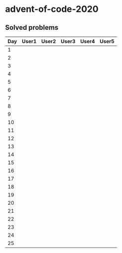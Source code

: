 # advent-of-code-2020

## Solved problems

Day | User1 | User2 | User3 | User4 | User5
--- | ----------- | ----------- | ----------- | ----------- | -----------
1   | [ ][u01d01] | [ ][u02d01] | [ ][u03d01] | [ ][u04d01] | [ ][u05d01] | [ ][u06d01] | [ ][u07d01] | [ ][u08d01] | [ ][u09d01] | [ ][u10d01] | [ ][u11d01] | [ ][u12d01] | [ ][u13d01] | [ ][u14d01] | [ ][u15d01] | [ ][u16d01] | [ ][u17d01] | [ ][u18d01] | [ ][u19d01] | [ ][u20d01]
2   | [ ][u01d02] | [ ][u02d02] | [ ][u03d02] | [ ][u04d02] | [ ][u05d02] | [ ][u06d02] | [ ][u07d02] | [ ][u08d02] | [ ][u09d02] | [ ][u10d02] | [ ][u11d02] | [ ][u12d02] | [ ][u13d02] | [ ][u14d02] | [ ][u15d02] | [ ][u16d02] | [ ][u17d02] | [ ][u18d02] | [ ][u19d02] | [ ][u20d02]
3   | [ ][u01d03] | [ ][u02d03] | [ ][u03d03] | [ ][u04d03] | [ ][u05d03] | [ ][u06d03] | [ ][u07d03] | [ ][u08d03] | [ ][u09d03] | [ ][u10d03] | [ ][u11d03] | [ ][u12d03] | [ ][u13d03] | [ ][u14d03] | [ ][u15d03] | [ ][u16d03] | [ ][u17d03] | [ ][u18d03] | [ ][u19d03] | [ ][u20d03]
4   | [ ][u01d04] | [ ][u02d04] | [ ][u03d04] | [ ][u04d04] | [ ][u05d04] | [ ][u06d04] | [ ][u07d04] | [ ][u08d04] | [ ][u09d04] | [ ][u10d04] | [ ][u11d04] | [ ][u12d04] | [ ][u13d04] | [ ][u14d04] | [ ][u15d04] | [ ][u16d04] | [ ][u17d04] | [ ][u18d04] | [ ][u19d04] | [ ][u20d04]
5   | [ ][u01d05] | [ ][u02d05] | [ ][u03d05] | [ ][u04d05] | [ ][u05d05] | [ ][u06d05] | [ ][u07d05] | [ ][u08d05] | [ ][u09d05] | [ ][u10d05] | [ ][u11d05] | [ ][u12d05] | [ ][u13d05] | [ ][u14d05] | [ ][u15d05] | [ ][u16d05] | [ ][u17d05] | [ ][u18d05] | [ ][u19d05] | [ ][u20d05]
6   | [ ][u01d06] | [ ][u02d06] | [ ][u03d06] | [ ][u04d06] | [ ][u05d06] | [ ][u06d06] | [ ][u07d06] | [ ][u08d06] | [ ][u09d06] | [ ][u10d06] | [ ][u11d06] | [ ][u12d06] | [ ][u13d06] | [ ][u14d06] | [ ][u15d06] | [ ][u16d06] | [ ][u17d06] | [ ][u18d06] | [ ][u19d06] | [ ][u20d06]
7   | [ ][u01d07] | [ ][u02d07] | [ ][u03d07] | [ ][u04d07] | [ ][u05d07] | [ ][u06d07] | [ ][u07d07] | [ ][u08d07] | [ ][u09d07] | [ ][u10d07] | [ ][u11d07] | [ ][u12d07] | [ ][u13d07] | [ ][u14d07] | [ ][u15d07] | [ ][u16d07] | [ ][u17d07] | [ ][u18d07] | [ ][u19d07] | [ ][u20d07]
8   | [ ][u01d08] | [ ][u02d08] | [ ][u03d08] | [ ][u04d08] | [ ][u05d08] | [ ][u06d08] | [ ][u07d08] | [ ][u08d08] | [ ][u09d08] | [ ][u10d08] | [ ][u11d08] | [ ][u12d08] | [ ][u13d08] | [ ][u14d08] | [ ][u15d08] | [ ][u16d08] | [ ][u17d08] | [ ][u18d08] | [ ][u19d08] | [ ][u20d08]
9   | [ ][u01d09] | [ ][u02d09] | [ ][u03d09] | [ ][u04d09] | [ ][u05d09] | [ ][u06d09] | [ ][u07d09] | [ ][u08d09] | [ ][u09d09] | [ ][u10d09] | [ ][u11d09] | [ ][u12d09] | [ ][u13d09] | [ ][u14d09] | [ ][u15d09] | [ ][u16d09] | [ ][u17d09] | [ ][u18d09] | [ ][u19d09] | [ ][u20d09]
10  | [ ][u01d10] | [ ][u02d10] | [ ][u03d10] | [ ][u04d10] | [ ][u05d10] | [ ][u06d10] | [ ][u07d10] | [ ][u08d10] | [ ][u09d10] | [ ][u10d10] | [ ][u11d10] | [ ][u12d10] | [ ][u13d10] | [ ][u14d10] | [ ][u15d10] | [ ][u16d10] | [ ][u17d10] | [ ][u18d10] | [ ][u19d10] | [ ][u20d10]
11  | [ ][u01d11] | [ ][u02d11] | [ ][u03d11] | [ ][u04d11] | [ ][u05d11] | [ ][u06d11] | [ ][u07d11] | [ ][u08d11] | [ ][u09d11] | [ ][u10d11] | [ ][u11d11] | [ ][u12d11] | [ ][u13d11] | [ ][u14d11] | [ ][u15d11] | [ ][u16d11] | [ ][u17d11] | [ ][u18d11] | [ ][u19d11] | [ ][u20d11]
12  | [ ][u01d12] | [ ][u02d12] | [ ][u03d12] | [ ][u04d12] | [ ][u05d12] | [ ][u06d12] | [ ][u07d12] | [ ][u08d12] | [ ][u09d12] | [ ][u10d12] | [ ][u11d12] | [ ][u12d12] | [ ][u13d12] | [ ][u14d12] | [ ][u15d12] | [ ][u16d12] | [ ][u17d12] | [ ][u18d12] | [ ][u19d12] | [ ][u20d12]
13  | [ ][u01d13] | [ ][u02d13] | [ ][u03d13] | [ ][u04d13] | [ ][u05d13] | [ ][u06d13] | [ ][u07d13] | [ ][u08d13] | [ ][u09d13] | [ ][u10d13] | [ ][u11d13] | [ ][u12d13] | [ ][u13d13] | [ ][u14d13] | [ ][u15d13] | [ ][u16d13] | [ ][u17d13] | [ ][u18d13] | [ ][u19d13] | [ ][u20d13]
14  | [ ][u01d14] | [ ][u02d14] | [ ][u03d14] | [ ][u04d14] | [ ][u05d14] | [ ][u06d14] | [ ][u07d14] | [ ][u08d14] | [ ][u09d14] | [ ][u10d14] | [ ][u11d14] | [ ][u12d14] | [ ][u13d14] | [ ][u14d14] | [ ][u15d14] | [ ][u16d14] | [ ][u17d14] | [ ][u18d14] | [ ][u19d14] | [ ][u20d14]
15  | [ ][u01d15] | [ ][u02d15] | [ ][u03d15] | [ ][u04d15] | [ ][u05d15] | [ ][u06d15] | [ ][u07d15] | [ ][u08d15] | [ ][u09d15] | [ ][u10d15] | [ ][u11d15] | [ ][u12d15] | [ ][u13d15] | [ ][u14d15] | [ ][u15d15] | [ ][u16d15] | [ ][u17d15] | [ ][u18d15] | [ ][u19d15] | [ ][u20d15]
16  | [ ][u01d16] | [ ][u02d16] | [ ][u03d16] | [ ][u04d16] | [ ][u05d16] | [ ][u06d16] | [ ][u07d16] | [ ][u08d16] | [ ][u09d16] | [ ][u10d16] | [ ][u11d16] | [ ][u12d16] | [ ][u13d16] | [ ][u14d16] | [ ][u15d16] | [ ][u16d16] | [ ][u17d16] | [ ][u18d16] | [ ][u19d16] | [ ][u20d16]
17  | [ ][u01d17] | [ ][u02d17] | [ ][u03d17] | [ ][u04d17] | [ ][u05d17] | [ ][u06d17] | [ ][u07d17] | [ ][u08d17] | [ ][u09d17] | [ ][u10d17] | [ ][u11d17] | [ ][u12d17] | [ ][u13d17] | [ ][u14d17] | [ ][u15d17] | [ ][u16d17] | [ ][u17d17] | [ ][u18d17] | [ ][u19d17] | [ ][u20d17]
18  | [ ][u01d18] | [ ][u02d18] | [ ][u03d18] | [ ][u04d18] | [ ][u05d18] | [ ][u06d18] | [ ][u07d18] | [ ][u08d18] | [ ][u09d18] | [ ][u10d18] | [ ][u11d18] | [ ][u12d18] | [ ][u13d18] | [ ][u14d18] | [ ][u15d18] | [ ][u16d18] | [ ][u17d18] | [ ][u18d18] | [ ][u19d18] | [ ][u20d18]
19  | [ ][u01d19] | [ ][u02d19] | [ ][u03d19] | [ ][u04d19] | [ ][u05d19] | [ ][u06d19] | [ ][u07d19] | [ ][u08d19] | [ ][u09d19] | [ ][u10d19] | [ ][u11d19] | [ ][u12d19] | [ ][u13d19] | [ ][u14d19] | [ ][u15d19] | [ ][u16d19] | [ ][u17d19] | [ ][u18d19] | [ ][u19d19] | [ ][u20d19]
20  | [ ][u01d20] | [ ][u02d20] | [ ][u03d20] | [ ][u04d20] | [ ][u05d20] | [ ][u06d20] | [ ][u07d20] | [ ][u08d20] | [ ][u09d20] | [ ][u10d20] | [ ][u11d20] | [ ][u12d20] | [ ][u13d20] | [ ][u14d20] | [ ][u15d20] | [ ][u16d20] | [ ][u17d20] | [ ][u18d20] | [ ][u19d20] | [ ][u20d20]
21  | [ ][u01d21] | [ ][u02d21] | [ ][u03d21] | [ ][u04d21] | [ ][u05d21] | [ ][u06d21] | [ ][u07d21] | [ ][u08d21] | [ ][u09d21] | [ ][u10d21] | [ ][u11d21] | [ ][u12d21] | [ ][u13d21] | [ ][u14d21] | [ ][u15d21] | [ ][u16d21] | [ ][u17d21] | [ ][u18d21] | [ ][u19d21] | [ ][u20d21]
22  | [ ][u01d22] | [ ][u02d22] | [ ][u03d22] | [ ][u04d22] | [ ][u05d22] | [ ][u06d22] | [ ][u07d22] | [ ][u08d22] | [ ][u09d22] | [ ][u10d22] | [ ][u11d22] | [ ][u12d22] | [ ][u13d22] | [ ][u14d22] | [ ][u15d22] | [ ][u16d22] | [ ][u17d22] | [ ][u18d22] | [ ][u19d22] | [ ][u20d22]
23  | [ ][u01d23] | [ ][u02d23] | [ ][u03d23] | [ ][u04d23] | [ ][u05d23] | [ ][u06d23] | [ ][u07d23] | [ ][u08d23] | [ ][u09d23] | [ ][u10d23] | [ ][u11d23] | [ ][u12d23] | [ ][u13d23] | [ ][u14d23] | [ ][u15d23] | [ ][u16d23] | [ ][u17d23] | [ ][u18d23] | [ ][u19d23] | [ ][u20d23]
24  | [ ][u01d24] | [ ][u02d24] | [ ][u03d24] | [ ][u04d24] | [ ][u05d24] | [ ][u06d24] | [ ][u07d24] | [ ][u08d24] | [ ][u09d24] | [ ][u10d24] | [ ][u11d24] | [ ][u12d24] | [ ][u13d24] | [ ][u14d24] | [ ][u15d24] | [ ][u16d24] | [ ][u17d24] | [ ][u18d24] | [ ][u19d24] | [ ][u20d24]
25  | [ ][u01d25] | [ ][u02d25] | [ ][u03d25] | [ ][u04d25] | [ ][u05d25] | [ ][u06d25] | [ ][u07d25] | [ ][u08d25] | [ ][u09d25] | [ ][u10d25] | [ ][u11d25] | [ ][u12d25] | [ ][u13d25] | [ ][u14d25] | [ ][u15d25] | [ ][u16d25] | [ ][u17d25] | [ ][u18d25] | [ ][u19d25] | [ ][u20d25]

[u01d01]: https://github.com/Tommimon/advent-of-code-2020/User1/1
[u01d02]: https://github.com/Tommimon/advent-of-code-2020/User1/2
[u01d03]: https://github.com/Tommimon/advent-of-code-2020/User1/3
[u01d04]: https://github.com/Tommimon/advent-of-code-2020/User1/4
[u01d05]: https://github.com/Tommimon/advent-of-code-2020/User1/5
[u01d06]: https://github.com/Tommimon/advent-of-code-2020/User1/6
[u01d07]: https://github.com/Tommimon/advent-of-code-2020/User1/7
[u01d08]: https://github.com/Tommimon/advent-of-code-2020/User1/8
[u01d09]: https://github.com/Tommimon/advent-of-code-2020/User1/9
[u01d10]: https://github.com/Tommimon/advent-of-code-2020/User1/10
[u01d11]: https://github.com/Tommimon/advent-of-code-2020/User1/11
[u01d12]: https://github.com/Tommimon/advent-of-code-2020/User1/12
[u01d13]: https://github.com/Tommimon/advent-of-code-2020/User1/13
[u01d14]: https://github.com/Tommimon/advent-of-code-2020/User1/14
[u01d15]: https://github.com/Tommimon/advent-of-code-2020/User1/15
[u01d16]: https://github.com/Tommimon/advent-of-code-2020/User1/16
[u01d17]: https://github.com/Tommimon/advent-of-code-2020/User1/17
[u01d18]: https://github.com/Tommimon/advent-of-code-2020/User1/18
[u01d19]: https://github.com/Tommimon/advent-of-code-2020/User1/19
[u01d20]: https://github.com/Tommimon/advent-of-code-2020/User1/20
[u01d21]: https://github.com/Tommimon/advent-of-code-2020/User1/21
[u01d22]: https://github.com/Tommimon/advent-of-code-2020/User1/22
[u01d23]: https://github.com/Tommimon/advent-of-code-2020/User1/23
[u01d24]: https://github.com/Tommimon/advent-of-code-2020/User1/24
[u01d25]: https://github.com/Tommimon/advent-of-code-2020/User1/25
[u02d01]: https://github.com/Tommimon/advent-of-code-2020/User2/1
[u02d02]: https://github.com/Tommimon/advent-of-code-2020/User2/2
[u02d03]: https://github.com/Tommimon/advent-of-code-2020/User2/3
[u02d04]: https://github.com/Tommimon/advent-of-code-2020/User2/4
[u02d05]: https://github.com/Tommimon/advent-of-code-2020/User2/5
[u02d06]: https://github.com/Tommimon/advent-of-code-2020/User2/6
[u02d07]: https://github.com/Tommimon/advent-of-code-2020/User2/7
[u02d08]: https://github.com/Tommimon/advent-of-code-2020/User2/8
[u02d09]: https://github.com/Tommimon/advent-of-code-2020/User2/9
[u02d10]: https://github.com/Tommimon/advent-of-code-2020/User2/10
[u02d11]: https://github.com/Tommimon/advent-of-code-2020/User2/11
[u02d12]: https://github.com/Tommimon/advent-of-code-2020/User2/12
[u02d13]: https://github.com/Tommimon/advent-of-code-2020/User2/13
[u02d14]: https://github.com/Tommimon/advent-of-code-2020/User2/14
[u02d15]: https://github.com/Tommimon/advent-of-code-2020/User2/15
[u02d16]: https://github.com/Tommimon/advent-of-code-2020/User2/16
[u02d17]: https://github.com/Tommimon/advent-of-code-2020/User2/17
[u02d18]: https://github.com/Tommimon/advent-of-code-2020/User2/18
[u02d19]: https://github.com/Tommimon/advent-of-code-2020/User2/19
[u02d20]: https://github.com/Tommimon/advent-of-code-2020/User2/20
[u02d21]: https://github.com/Tommimon/advent-of-code-2020/User2/21
[u02d22]: https://github.com/Tommimon/advent-of-code-2020/User2/22
[u02d23]: https://github.com/Tommimon/advent-of-code-2020/User2/23
[u02d24]: https://github.com/Tommimon/advent-of-code-2020/User2/24
[u02d25]: https://github.com/Tommimon/advent-of-code-2020/User2/25
[u03d01]: https://github.com/Tommimon/advent-of-code-2020/User3/1
[u03d02]: https://github.com/Tommimon/advent-of-code-2020/User3/2
[u03d03]: https://github.com/Tommimon/advent-of-code-2020/User3/3
[u03d04]: https://github.com/Tommimon/advent-of-code-2020/User3/4
[u03d05]: https://github.com/Tommimon/advent-of-code-2020/User3/5
[u03d06]: https://github.com/Tommimon/advent-of-code-2020/User3/6
[u03d07]: https://github.com/Tommimon/advent-of-code-2020/User3/7
[u03d08]: https://github.com/Tommimon/advent-of-code-2020/User3/8
[u03d09]: https://github.com/Tommimon/advent-of-code-2020/User3/9
[u03d10]: https://github.com/Tommimon/advent-of-code-2020/User3/10
[u03d11]: https://github.com/Tommimon/advent-of-code-2020/User3/11
[u03d12]: https://github.com/Tommimon/advent-of-code-2020/User3/12
[u03d13]: https://github.com/Tommimon/advent-of-code-2020/User3/13
[u03d14]: https://github.com/Tommimon/advent-of-code-2020/User3/14
[u03d15]: https://github.com/Tommimon/advent-of-code-2020/User3/15
[u03d16]: https://github.com/Tommimon/advent-of-code-2020/User3/16
[u03d17]: https://github.com/Tommimon/advent-of-code-2020/User3/17
[u03d18]: https://github.com/Tommimon/advent-of-code-2020/User3/18
[u03d19]: https://github.com/Tommimon/advent-of-code-2020/User3/19
[u03d20]: https://github.com/Tommimon/advent-of-code-2020/User3/20
[u03d21]: https://github.com/Tommimon/advent-of-code-2020/User3/21
[u03d22]: https://github.com/Tommimon/advent-of-code-2020/User3/22
[u03d23]: https://github.com/Tommimon/advent-of-code-2020/User3/23
[u03d24]: https://github.com/Tommimon/advent-of-code-2020/User3/24
[u03d25]: https://github.com/Tommimon/advent-of-code-2020/User3/25
[u04d01]: https://github.com/Tommimon/advent-of-code-2020/User4/1
[u04d02]: https://github.com/Tommimon/advent-of-code-2020/User4/2
[u04d03]: https://github.com/Tommimon/advent-of-code-2020/User4/3
[u04d04]: https://github.com/Tommimon/advent-of-code-2020/User4/4
[u04d05]: https://github.com/Tommimon/advent-of-code-2020/User4/5
[u04d06]: https://github.com/Tommimon/advent-of-code-2020/User4/6
[u04d07]: https://github.com/Tommimon/advent-of-code-2020/User4/7
[u04d08]: https://github.com/Tommimon/advent-of-code-2020/User4/8
[u04d09]: https://github.com/Tommimon/advent-of-code-2020/User4/9
[u04d10]: https://github.com/Tommimon/advent-of-code-2020/User4/10
[u04d11]: https://github.com/Tommimon/advent-of-code-2020/User4/11
[u04d12]: https://github.com/Tommimon/advent-of-code-2020/User4/12
[u04d13]: https://github.com/Tommimon/advent-of-code-2020/User4/13
[u04d14]: https://github.com/Tommimon/advent-of-code-2020/User4/14
[u04d15]: https://github.com/Tommimon/advent-of-code-2020/User4/15
[u04d16]: https://github.com/Tommimon/advent-of-code-2020/User4/16
[u04d17]: https://github.com/Tommimon/advent-of-code-2020/User4/17
[u04d18]: https://github.com/Tommimon/advent-of-code-2020/User4/18
[u04d19]: https://github.com/Tommimon/advent-of-code-2020/User4/19
[u04d20]: https://github.com/Tommimon/advent-of-code-2020/User4/20
[u04d21]: https://github.com/Tommimon/advent-of-code-2020/User4/21
[u04d22]: https://github.com/Tommimon/advent-of-code-2020/User4/22
[u04d23]: https://github.com/Tommimon/advent-of-code-2020/User4/23
[u04d24]: https://github.com/Tommimon/advent-of-code-2020/User4/24
[u04d25]: https://github.com/Tommimon/advent-of-code-2020/User4/25
[u05d01]: https://github.com/Tommimon/advent-of-code-2020/User5/1
[u05d02]: https://github.com/Tommimon/advent-of-code-2020/User5/2
[u05d03]: https://github.com/Tommimon/advent-of-code-2020/User5/3
[u05d04]: https://github.com/Tommimon/advent-of-code-2020/User5/4
[u05d05]: https://github.com/Tommimon/advent-of-code-2020/User5/5
[u05d06]: https://github.com/Tommimon/advent-of-code-2020/User5/6
[u05d07]: https://github.com/Tommimon/advent-of-code-2020/User5/7
[u05d08]: https://github.com/Tommimon/advent-of-code-2020/User5/8
[u05d09]: https://github.com/Tommimon/advent-of-code-2020/User5/9
[u05d10]: https://github.com/Tommimon/advent-of-code-2020/User5/10
[u05d11]: https://github.com/Tommimon/advent-of-code-2020/User5/11
[u05d12]: https://github.com/Tommimon/advent-of-code-2020/User5/12
[u05d13]: https://github.com/Tommimon/advent-of-code-2020/User5/13
[u05d14]: https://github.com/Tommimon/advent-of-code-2020/User5/14
[u05d15]: https://github.com/Tommimon/advent-of-code-2020/User5/15
[u05d16]: https://github.com/Tommimon/advent-of-code-2020/User5/16
[u05d17]: https://github.com/Tommimon/advent-of-code-2020/User5/17
[u05d18]: https://github.com/Tommimon/advent-of-code-2020/User5/18
[u05d19]: https://github.com/Tommimon/advent-of-code-2020/User5/19
[u05d20]: https://github.com/Tommimon/advent-of-code-2020/User5/20
[u05d21]: https://github.com/Tommimon/advent-of-code-2020/User5/21
[u05d22]: https://github.com/Tommimon/advent-of-code-2020/User5/22
[u05d23]: https://github.com/Tommimon/advent-of-code-2020/User5/23
[u05d24]: https://github.com/Tommimon/advent-of-code-2020/User5/24
[u05d25]: https://github.com/Tommimon/advent-of-code-2020/User5/25
[u06d01]: https://github.com/Tommimon/advent-of-code-2020/User6/1
[u06d02]: https://github.com/Tommimon/advent-of-code-2020/User6/2
[u06d03]: https://github.com/Tommimon/advent-of-code-2020/User6/3
[u06d04]: https://github.com/Tommimon/advent-of-code-2020/User6/4
[u06d05]: https://github.com/Tommimon/advent-of-code-2020/User6/5
[u06d06]: https://github.com/Tommimon/advent-of-code-2020/User6/6
[u06d07]: https://github.com/Tommimon/advent-of-code-2020/User6/7
[u06d08]: https://github.com/Tommimon/advent-of-code-2020/User6/8
[u06d09]: https://github.com/Tommimon/advent-of-code-2020/User6/9
[u06d10]: https://github.com/Tommimon/advent-of-code-2020/User6/10
[u06d11]: https://github.com/Tommimon/advent-of-code-2020/User6/11
[u06d12]: https://github.com/Tommimon/advent-of-code-2020/User6/12
[u06d13]: https://github.com/Tommimon/advent-of-code-2020/User6/13
[u06d14]: https://github.com/Tommimon/advent-of-code-2020/User6/14
[u06d15]: https://github.com/Tommimon/advent-of-code-2020/User6/15
[u06d16]: https://github.com/Tommimon/advent-of-code-2020/User6/16
[u06d17]: https://github.com/Tommimon/advent-of-code-2020/User6/17
[u06d18]: https://github.com/Tommimon/advent-of-code-2020/User6/18
[u06d19]: https://github.com/Tommimon/advent-of-code-2020/User6/19
[u06d20]: https://github.com/Tommimon/advent-of-code-2020/User6/20
[u06d21]: https://github.com/Tommimon/advent-of-code-2020/User6/21
[u06d22]: https://github.com/Tommimon/advent-of-code-2020/User6/22
[u06d23]: https://github.com/Tommimon/advent-of-code-2020/User6/23
[u06d24]: https://github.com/Tommimon/advent-of-code-2020/User6/24
[u06d25]: https://github.com/Tommimon/advent-of-code-2020/User6/25
[u07d01]: https://github.com/Tommimon/advent-of-code-2020/User7/1
[u07d02]: https://github.com/Tommimon/advent-of-code-2020/User7/2
[u07d03]: https://github.com/Tommimon/advent-of-code-2020/User7/3
[u07d04]: https://github.com/Tommimon/advent-of-code-2020/User7/4
[u07d05]: https://github.com/Tommimon/advent-of-code-2020/User7/5
[u07d06]: https://github.com/Tommimon/advent-of-code-2020/User7/6
[u07d07]: https://github.com/Tommimon/advent-of-code-2020/User7/7
[u07d08]: https://github.com/Tommimon/advent-of-code-2020/User7/8
[u07d09]: https://github.com/Tommimon/advent-of-code-2020/User7/9
[u07d10]: https://github.com/Tommimon/advent-of-code-2020/User7/10
[u07d11]: https://github.com/Tommimon/advent-of-code-2020/User7/11
[u07d12]: https://github.com/Tommimon/advent-of-code-2020/User7/12
[u07d13]: https://github.com/Tommimon/advent-of-code-2020/User7/13
[u07d14]: https://github.com/Tommimon/advent-of-code-2020/User7/14
[u07d15]: https://github.com/Tommimon/advent-of-code-2020/User7/15
[u07d16]: https://github.com/Tommimon/advent-of-code-2020/User7/16
[u07d17]: https://github.com/Tommimon/advent-of-code-2020/User7/17
[u07d18]: https://github.com/Tommimon/advent-of-code-2020/User7/18
[u07d19]: https://github.com/Tommimon/advent-of-code-2020/User7/19
[u07d20]: https://github.com/Tommimon/advent-of-code-2020/User7/20
[u07d21]: https://github.com/Tommimon/advent-of-code-2020/User7/21
[u07d22]: https://github.com/Tommimon/advent-of-code-2020/User7/22
[u07d23]: https://github.com/Tommimon/advent-of-code-2020/User7/23
[u07d24]: https://github.com/Tommimon/advent-of-code-2020/User7/24
[u07d25]: https://github.com/Tommimon/advent-of-code-2020/User7/25
[u08d01]: https://github.com/Tommimon/advent-of-code-2020/User8/1
[u08d02]: https://github.com/Tommimon/advent-of-code-2020/User8/2
[u08d03]: https://github.com/Tommimon/advent-of-code-2020/User8/3
[u08d04]: https://github.com/Tommimon/advent-of-code-2020/User8/4
[u08d05]: https://github.com/Tommimon/advent-of-code-2020/User8/5
[u08d06]: https://github.com/Tommimon/advent-of-code-2020/User8/6
[u08d07]: https://github.com/Tommimon/advent-of-code-2020/User8/7
[u08d08]: https://github.com/Tommimon/advent-of-code-2020/User8/8
[u08d09]: https://github.com/Tommimon/advent-of-code-2020/User8/9
[u08d10]: https://github.com/Tommimon/advent-of-code-2020/User8/10
[u08d11]: https://github.com/Tommimon/advent-of-code-2020/User8/11
[u08d12]: https://github.com/Tommimon/advent-of-code-2020/User8/12
[u08d13]: https://github.com/Tommimon/advent-of-code-2020/User8/13
[u08d14]: https://github.com/Tommimon/advent-of-code-2020/User8/14
[u08d15]: https://github.com/Tommimon/advent-of-code-2020/User8/15
[u08d16]: https://github.com/Tommimon/advent-of-code-2020/User8/16
[u08d17]: https://github.com/Tommimon/advent-of-code-2020/User8/17
[u08d18]: https://github.com/Tommimon/advent-of-code-2020/User8/18
[u08d19]: https://github.com/Tommimon/advent-of-code-2020/User8/19
[u08d20]: https://github.com/Tommimon/advent-of-code-2020/User8/20
[u08d21]: https://github.com/Tommimon/advent-of-code-2020/User8/21
[u08d22]: https://github.com/Tommimon/advent-of-code-2020/User8/22
[u08d23]: https://github.com/Tommimon/advent-of-code-2020/User8/23
[u08d24]: https://github.com/Tommimon/advent-of-code-2020/User8/24
[u08d25]: https://github.com/Tommimon/advent-of-code-2020/User8/25
[u09d01]: https://github.com/Tommimon/advent-of-code-2020/User9/1
[u09d02]: https://github.com/Tommimon/advent-of-code-2020/User9/2
[u09d03]: https://github.com/Tommimon/advent-of-code-2020/User9/3
[u09d04]: https://github.com/Tommimon/advent-of-code-2020/User9/4
[u09d05]: https://github.com/Tommimon/advent-of-code-2020/User9/5
[u09d06]: https://github.com/Tommimon/advent-of-code-2020/User9/6
[u09d07]: https://github.com/Tommimon/advent-of-code-2020/User9/7
[u09d08]: https://github.com/Tommimon/advent-of-code-2020/User9/8
[u09d09]: https://github.com/Tommimon/advent-of-code-2020/User9/9
[u09d10]: https://github.com/Tommimon/advent-of-code-2020/User9/10
[u09d11]: https://github.com/Tommimon/advent-of-code-2020/User9/11
[u09d12]: https://github.com/Tommimon/advent-of-code-2020/User9/12
[u09d13]: https://github.com/Tommimon/advent-of-code-2020/User9/13
[u09d14]: https://github.com/Tommimon/advent-of-code-2020/User9/14
[u09d15]: https://github.com/Tommimon/advent-of-code-2020/User9/15
[u09d16]: https://github.com/Tommimon/advent-of-code-2020/User9/16
[u09d17]: https://github.com/Tommimon/advent-of-code-2020/User9/17
[u09d18]: https://github.com/Tommimon/advent-of-code-2020/User9/18
[u09d19]: https://github.com/Tommimon/advent-of-code-2020/User9/19
[u09d20]: https://github.com/Tommimon/advent-of-code-2020/User9/20
[u09d21]: https://github.com/Tommimon/advent-of-code-2020/User9/21
[u09d22]: https://github.com/Tommimon/advent-of-code-2020/User9/22
[u09d23]: https://github.com/Tommimon/advent-of-code-2020/User9/23
[u09d24]: https://github.com/Tommimon/advent-of-code-2020/User9/24
[u09d25]: https://github.com/Tommimon/advent-of-code-2020/User9/25
[u10d01]: https://github.com/Tommimon/advent-of-code-2020/User10/1
[u10d02]: https://github.com/Tommimon/advent-of-code-2020/User10/2
[u10d03]: https://github.com/Tommimon/advent-of-code-2020/User10/3
[u10d04]: https://github.com/Tommimon/advent-of-code-2020/User10/4
[u10d05]: https://github.com/Tommimon/advent-of-code-2020/User10/5
[u10d06]: https://github.com/Tommimon/advent-of-code-2020/User10/6
[u10d07]: https://github.com/Tommimon/advent-of-code-2020/User10/7
[u10d08]: https://github.com/Tommimon/advent-of-code-2020/User10/8
[u10d09]: https://github.com/Tommimon/advent-of-code-2020/User10/9
[u10d10]: https://github.com/Tommimon/advent-of-code-2020/User10/10
[u10d11]: https://github.com/Tommimon/advent-of-code-2020/User10/11
[u10d12]: https://github.com/Tommimon/advent-of-code-2020/User10/12
[u10d13]: https://github.com/Tommimon/advent-of-code-2020/User10/13
[u10d14]: https://github.com/Tommimon/advent-of-code-2020/User10/14
[u10d15]: https://github.com/Tommimon/advent-of-code-2020/User10/15
[u10d16]: https://github.com/Tommimon/advent-of-code-2020/User10/16
[u10d17]: https://github.com/Tommimon/advent-of-code-2020/User10/17
[u10d18]: https://github.com/Tommimon/advent-of-code-2020/User10/18
[u10d19]: https://github.com/Tommimon/advent-of-code-2020/User10/19
[u10d20]: https://github.com/Tommimon/advent-of-code-2020/User10/20
[u10d21]: https://github.com/Tommimon/advent-of-code-2020/User10/21
[u10d22]: https://github.com/Tommimon/advent-of-code-2020/User10/22
[u10d23]: https://github.com/Tommimon/advent-of-code-2020/User10/23
[u10d24]: https://github.com/Tommimon/advent-of-code-2020/User10/24
[u10d25]: https://github.com/Tommimon/advent-of-code-2020/User10/25
[u11d01]: https://github.com/Tommimon/advent-of-code-2020/User11/1
[u11d02]: https://github.com/Tommimon/advent-of-code-2020/User11/2
[u11d03]: https://github.com/Tommimon/advent-of-code-2020/User11/3
[u11d04]: https://github.com/Tommimon/advent-of-code-2020/User11/4
[u11d05]: https://github.com/Tommimon/advent-of-code-2020/User11/5
[u11d06]: https://github.com/Tommimon/advent-of-code-2020/User11/6
[u11d07]: https://github.com/Tommimon/advent-of-code-2020/User11/7
[u11d08]: https://github.com/Tommimon/advent-of-code-2020/User11/8
[u11d09]: https://github.com/Tommimon/advent-of-code-2020/User11/9
[u11d10]: https://github.com/Tommimon/advent-of-code-2020/User11/10
[u11d11]: https://github.com/Tommimon/advent-of-code-2020/User11/11
[u11d12]: https://github.com/Tommimon/advent-of-code-2020/User11/12
[u11d13]: https://github.com/Tommimon/advent-of-code-2020/User11/13
[u11d14]: https://github.com/Tommimon/advent-of-code-2020/User11/14
[u11d15]: https://github.com/Tommimon/advent-of-code-2020/User11/15
[u11d16]: https://github.com/Tommimon/advent-of-code-2020/User11/16
[u11d17]: https://github.com/Tommimon/advent-of-code-2020/User11/17
[u11d18]: https://github.com/Tommimon/advent-of-code-2020/User11/18
[u11d19]: https://github.com/Tommimon/advent-of-code-2020/User11/19
[u11d20]: https://github.com/Tommimon/advent-of-code-2020/User11/20
[u11d21]: https://github.com/Tommimon/advent-of-code-2020/User11/21
[u11d22]: https://github.com/Tommimon/advent-of-code-2020/User11/22
[u11d23]: https://github.com/Tommimon/advent-of-code-2020/User11/23
[u11d24]: https://github.com/Tommimon/advent-of-code-2020/User11/24
[u11d25]: https://github.com/Tommimon/advent-of-code-2020/User11/25
[u12d01]: https://github.com/Tommimon/advent-of-code-2020/User12/1
[u12d02]: https://github.com/Tommimon/advent-of-code-2020/User12/2
[u12d03]: https://github.com/Tommimon/advent-of-code-2020/User12/3
[u12d04]: https://github.com/Tommimon/advent-of-code-2020/User12/4
[u12d05]: https://github.com/Tommimon/advent-of-code-2020/User12/5
[u12d06]: https://github.com/Tommimon/advent-of-code-2020/User12/6
[u12d07]: https://github.com/Tommimon/advent-of-code-2020/User12/7
[u12d08]: https://github.com/Tommimon/advent-of-code-2020/User12/8
[u12d09]: https://github.com/Tommimon/advent-of-code-2020/User12/9
[u12d10]: https://github.com/Tommimon/advent-of-code-2020/User12/10
[u12d11]: https://github.com/Tommimon/advent-of-code-2020/User12/11
[u12d12]: https://github.com/Tommimon/advent-of-code-2020/User12/12
[u12d13]: https://github.com/Tommimon/advent-of-code-2020/User12/13
[u12d14]: https://github.com/Tommimon/advent-of-code-2020/User12/14
[u12d15]: https://github.com/Tommimon/advent-of-code-2020/User12/15
[u12d16]: https://github.com/Tommimon/advent-of-code-2020/User12/16
[u12d17]: https://github.com/Tommimon/advent-of-code-2020/User12/17
[u12d18]: https://github.com/Tommimon/advent-of-code-2020/User12/18
[u12d19]: https://github.com/Tommimon/advent-of-code-2020/User12/19
[u12d20]: https://github.com/Tommimon/advent-of-code-2020/User12/20
[u12d21]: https://github.com/Tommimon/advent-of-code-2020/User12/21
[u12d22]: https://github.com/Tommimon/advent-of-code-2020/User12/22
[u12d23]: https://github.com/Tommimon/advent-of-code-2020/User12/23
[u12d24]: https://github.com/Tommimon/advent-of-code-2020/User12/24
[u12d25]: https://github.com/Tommimon/advent-of-code-2020/User12/25
[u13d01]: https://github.com/Tommimon/advent-of-code-2020/User13/1
[u13d02]: https://github.com/Tommimon/advent-of-code-2020/User13/2
[u13d03]: https://github.com/Tommimon/advent-of-code-2020/User13/3
[u13d04]: https://github.com/Tommimon/advent-of-code-2020/User13/4
[u13d05]: https://github.com/Tommimon/advent-of-code-2020/User13/5
[u13d06]: https://github.com/Tommimon/advent-of-code-2020/User13/6
[u13d07]: https://github.com/Tommimon/advent-of-code-2020/User13/7
[u13d08]: https://github.com/Tommimon/advent-of-code-2020/User13/8
[u13d09]: https://github.com/Tommimon/advent-of-code-2020/User13/9
[u13d10]: https://github.com/Tommimon/advent-of-code-2020/User13/10
[u13d11]: https://github.com/Tommimon/advent-of-code-2020/User13/11
[u13d12]: https://github.com/Tommimon/advent-of-code-2020/User13/12
[u13d13]: https://github.com/Tommimon/advent-of-code-2020/User13/13
[u13d14]: https://github.com/Tommimon/advent-of-code-2020/User13/14
[u13d15]: https://github.com/Tommimon/advent-of-code-2020/User13/15
[u13d16]: https://github.com/Tommimon/advent-of-code-2020/User13/16
[u13d17]: https://github.com/Tommimon/advent-of-code-2020/User13/17
[u13d18]: https://github.com/Tommimon/advent-of-code-2020/User13/18
[u13d19]: https://github.com/Tommimon/advent-of-code-2020/User13/19
[u13d20]: https://github.com/Tommimon/advent-of-code-2020/User13/20
[u13d21]: https://github.com/Tommimon/advent-of-code-2020/User13/21
[u13d22]: https://github.com/Tommimon/advent-of-code-2020/User13/22
[u13d23]: https://github.com/Tommimon/advent-of-code-2020/User13/23
[u13d24]: https://github.com/Tommimon/advent-of-code-2020/User13/24
[u13d25]: https://github.com/Tommimon/advent-of-code-2020/User13/25
[u14d01]: https://github.com/Tommimon/advent-of-code-2020/User14/1
[u14d02]: https://github.com/Tommimon/advent-of-code-2020/User14/2
[u14d03]: https://github.com/Tommimon/advent-of-code-2020/User14/3
[u14d04]: https://github.com/Tommimon/advent-of-code-2020/User14/4
[u14d05]: https://github.com/Tommimon/advent-of-code-2020/User14/5
[u14d06]: https://github.com/Tommimon/advent-of-code-2020/User14/6
[u14d07]: https://github.com/Tommimon/advent-of-code-2020/User14/7
[u14d08]: https://github.com/Tommimon/advent-of-code-2020/User14/8
[u14d09]: https://github.com/Tommimon/advent-of-code-2020/User14/9
[u14d10]: https://github.com/Tommimon/advent-of-code-2020/User14/10
[u14d11]: https://github.com/Tommimon/advent-of-code-2020/User14/11
[u14d12]: https://github.com/Tommimon/advent-of-code-2020/User14/12
[u14d13]: https://github.com/Tommimon/advent-of-code-2020/User14/13
[u14d14]: https://github.com/Tommimon/advent-of-code-2020/User14/14
[u14d15]: https://github.com/Tommimon/advent-of-code-2020/User14/15
[u14d16]: https://github.com/Tommimon/advent-of-code-2020/User14/16
[u14d17]: https://github.com/Tommimon/advent-of-code-2020/User14/17
[u14d18]: https://github.com/Tommimon/advent-of-code-2020/User14/18
[u14d19]: https://github.com/Tommimon/advent-of-code-2020/User14/19
[u14d20]: https://github.com/Tommimon/advent-of-code-2020/User14/20
[u14d21]: https://github.com/Tommimon/advent-of-code-2020/User14/21
[u14d22]: https://github.com/Tommimon/advent-of-code-2020/User14/22
[u14d23]: https://github.com/Tommimon/advent-of-code-2020/User14/23
[u14d24]: https://github.com/Tommimon/advent-of-code-2020/User14/24
[u14d25]: https://github.com/Tommimon/advent-of-code-2020/User14/25
[u15d01]: https://github.com/Tommimon/advent-of-code-2020/User15/1
[u15d02]: https://github.com/Tommimon/advent-of-code-2020/User15/2
[u15d03]: https://github.com/Tommimon/advent-of-code-2020/User15/3
[u15d04]: https://github.com/Tommimon/advent-of-code-2020/User15/4
[u15d05]: https://github.com/Tommimon/advent-of-code-2020/User15/5
[u15d06]: https://github.com/Tommimon/advent-of-code-2020/User15/6
[u15d07]: https://github.com/Tommimon/advent-of-code-2020/User15/7
[u15d08]: https://github.com/Tommimon/advent-of-code-2020/User15/8
[u15d09]: https://github.com/Tommimon/advent-of-code-2020/User15/9
[u15d10]: https://github.com/Tommimon/advent-of-code-2020/User15/10
[u15d11]: https://github.com/Tommimon/advent-of-code-2020/User15/11
[u15d12]: https://github.com/Tommimon/advent-of-code-2020/User15/12
[u15d13]: https://github.com/Tommimon/advent-of-code-2020/User15/13
[u15d14]: https://github.com/Tommimon/advent-of-code-2020/User15/14
[u15d15]: https://github.com/Tommimon/advent-of-code-2020/User15/15
[u15d16]: https://github.com/Tommimon/advent-of-code-2020/User15/16
[u15d17]: https://github.com/Tommimon/advent-of-code-2020/User15/17
[u15d18]: https://github.com/Tommimon/advent-of-code-2020/User15/18
[u15d19]: https://github.com/Tommimon/advent-of-code-2020/User15/19
[u15d20]: https://github.com/Tommimon/advent-of-code-2020/User15/20
[u15d21]: https://github.com/Tommimon/advent-of-code-2020/User15/21
[u15d22]: https://github.com/Tommimon/advent-of-code-2020/User15/22
[u15d23]: https://github.com/Tommimon/advent-of-code-2020/User15/23
[u15d24]: https://github.com/Tommimon/advent-of-code-2020/User15/24
[u15d25]: https://github.com/Tommimon/advent-of-code-2020/User15/25
[u16d01]: https://github.com/Tommimon/advent-of-code-2020/User16/1
[u16d02]: https://github.com/Tommimon/advent-of-code-2020/User16/2
[u16d03]: https://github.com/Tommimon/advent-of-code-2020/User16/3
[u16d04]: https://github.com/Tommimon/advent-of-code-2020/User16/4
[u16d05]: https://github.com/Tommimon/advent-of-code-2020/User16/5
[u16d06]: https://github.com/Tommimon/advent-of-code-2020/User16/6
[u16d07]: https://github.com/Tommimon/advent-of-code-2020/User16/7
[u16d08]: https://github.com/Tommimon/advent-of-code-2020/User16/8
[u16d09]: https://github.com/Tommimon/advent-of-code-2020/User16/9
[u16d10]: https://github.com/Tommimon/advent-of-code-2020/User16/10
[u16d11]: https://github.com/Tommimon/advent-of-code-2020/User16/11
[u16d12]: https://github.com/Tommimon/advent-of-code-2020/User16/12
[u16d13]: https://github.com/Tommimon/advent-of-code-2020/User16/13
[u16d14]: https://github.com/Tommimon/advent-of-code-2020/User16/14
[u16d15]: https://github.com/Tommimon/advent-of-code-2020/User16/15
[u16d16]: https://github.com/Tommimon/advent-of-code-2020/User16/16
[u16d17]: https://github.com/Tommimon/advent-of-code-2020/User16/17
[u16d18]: https://github.com/Tommimon/advent-of-code-2020/User16/18
[u16d19]: https://github.com/Tommimon/advent-of-code-2020/User16/19
[u16d20]: https://github.com/Tommimon/advent-of-code-2020/User16/20
[u16d21]: https://github.com/Tommimon/advent-of-code-2020/User16/21
[u16d22]: https://github.com/Tommimon/advent-of-code-2020/User16/22
[u16d23]: https://github.com/Tommimon/advent-of-code-2020/User16/23
[u16d24]: https://github.com/Tommimon/advent-of-code-2020/User16/24
[u16d25]: https://github.com/Tommimon/advent-of-code-2020/User16/25
[u17d01]: https://github.com/Tommimon/advent-of-code-2020/User17/1
[u17d02]: https://github.com/Tommimon/advent-of-code-2020/User17/2
[u17d03]: https://github.com/Tommimon/advent-of-code-2020/User17/3
[u17d04]: https://github.com/Tommimon/advent-of-code-2020/User17/4
[u17d05]: https://github.com/Tommimon/advent-of-code-2020/User17/5
[u17d06]: https://github.com/Tommimon/advent-of-code-2020/User17/6
[u17d07]: https://github.com/Tommimon/advent-of-code-2020/User17/7
[u17d08]: https://github.com/Tommimon/advent-of-code-2020/User17/8
[u17d09]: https://github.com/Tommimon/advent-of-code-2020/User17/9
[u17d10]: https://github.com/Tommimon/advent-of-code-2020/User17/10
[u17d11]: https://github.com/Tommimon/advent-of-code-2020/User17/11
[u17d12]: https://github.com/Tommimon/advent-of-code-2020/User17/12
[u17d13]: https://github.com/Tommimon/advent-of-code-2020/User17/13
[u17d14]: https://github.com/Tommimon/advent-of-code-2020/User17/14
[u17d15]: https://github.com/Tommimon/advent-of-code-2020/User17/15
[u17d16]: https://github.com/Tommimon/advent-of-code-2020/User17/16
[u17d17]: https://github.com/Tommimon/advent-of-code-2020/User17/17
[u17d18]: https://github.com/Tommimon/advent-of-code-2020/User17/18
[u17d19]: https://github.com/Tommimon/advent-of-code-2020/User17/19
[u17d20]: https://github.com/Tommimon/advent-of-code-2020/User17/20
[u17d21]: https://github.com/Tommimon/advent-of-code-2020/User17/21
[u17d22]: https://github.com/Tommimon/advent-of-code-2020/User17/22
[u17d23]: https://github.com/Tommimon/advent-of-code-2020/User17/23
[u17d24]: https://github.com/Tommimon/advent-of-code-2020/User17/24
[u17d25]: https://github.com/Tommimon/advent-of-code-2020/User17/25
[u18d01]: https://github.com/Tommimon/advent-of-code-2020/User18/1
[u18d02]: https://github.com/Tommimon/advent-of-code-2020/User18/2
[u18d03]: https://github.com/Tommimon/advent-of-code-2020/User18/3
[u18d04]: https://github.com/Tommimon/advent-of-code-2020/User18/4
[u18d05]: https://github.com/Tommimon/advent-of-code-2020/User18/5
[u18d06]: https://github.com/Tommimon/advent-of-code-2020/User18/6
[u18d07]: https://github.com/Tommimon/advent-of-code-2020/User18/7
[u18d08]: https://github.com/Tommimon/advent-of-code-2020/User18/8
[u18d09]: https://github.com/Tommimon/advent-of-code-2020/User18/9
[u18d10]: https://github.com/Tommimon/advent-of-code-2020/User18/10
[u18d11]: https://github.com/Tommimon/advent-of-code-2020/User18/11
[u18d12]: https://github.com/Tommimon/advent-of-code-2020/User18/12
[u18d13]: https://github.com/Tommimon/advent-of-code-2020/User18/13
[u18d14]: https://github.com/Tommimon/advent-of-code-2020/User18/14
[u18d15]: https://github.com/Tommimon/advent-of-code-2020/User18/15
[u18d16]: https://github.com/Tommimon/advent-of-code-2020/User18/16
[u18d17]: https://github.com/Tommimon/advent-of-code-2020/User18/17
[u18d18]: https://github.com/Tommimon/advent-of-code-2020/User18/18
[u18d19]: https://github.com/Tommimon/advent-of-code-2020/User18/19
[u18d20]: https://github.com/Tommimon/advent-of-code-2020/User18/20
[u18d21]: https://github.com/Tommimon/advent-of-code-2020/User18/21
[u18d22]: https://github.com/Tommimon/advent-of-code-2020/User18/22
[u18d23]: https://github.com/Tommimon/advent-of-code-2020/User18/23
[u18d24]: https://github.com/Tommimon/advent-of-code-2020/User18/24
[u18d25]: https://github.com/Tommimon/advent-of-code-2020/User18/25
[u19d01]: https://github.com/Tommimon/advent-of-code-2020/User19/1
[u19d02]: https://github.com/Tommimon/advent-of-code-2020/User19/2
[u19d03]: https://github.com/Tommimon/advent-of-code-2020/User19/3
[u19d04]: https://github.com/Tommimon/advent-of-code-2020/User19/4
[u19d05]: https://github.com/Tommimon/advent-of-code-2020/User19/5
[u19d06]: https://github.com/Tommimon/advent-of-code-2020/User19/6
[u19d07]: https://github.com/Tommimon/advent-of-code-2020/User19/7
[u19d08]: https://github.com/Tommimon/advent-of-code-2020/User19/8
[u19d09]: https://github.com/Tommimon/advent-of-code-2020/User19/9
[u19d10]: https://github.com/Tommimon/advent-of-code-2020/User19/10
[u19d11]: https://github.com/Tommimon/advent-of-code-2020/User19/11
[u19d12]: https://github.com/Tommimon/advent-of-code-2020/User19/12
[u19d13]: https://github.com/Tommimon/advent-of-code-2020/User19/13
[u19d14]: https://github.com/Tommimon/advent-of-code-2020/User19/14
[u19d15]: https://github.com/Tommimon/advent-of-code-2020/User19/15
[u19d16]: https://github.com/Tommimon/advent-of-code-2020/User19/16
[u19d17]: https://github.com/Tommimon/advent-of-code-2020/User19/17
[u19d18]: https://github.com/Tommimon/advent-of-code-2020/User19/18
[u19d19]: https://github.com/Tommimon/advent-of-code-2020/User19/19
[u19d20]: https://github.com/Tommimon/advent-of-code-2020/User19/20
[u19d21]: https://github.com/Tommimon/advent-of-code-2020/User19/21
[u19d22]: https://github.com/Tommimon/advent-of-code-2020/User19/22
[u19d23]: https://github.com/Tommimon/advent-of-code-2020/User19/23
[u19d24]: https://github.com/Tommimon/advent-of-code-2020/User19/24
[u19d25]: https://github.com/Tommimon/advent-of-code-2020/User19/25
[u20d01]: https://github.com/Tommimon/advent-of-code-2020/User20/1
[u20d02]: https://github.com/Tommimon/advent-of-code-2020/User20/2
[u20d03]: https://github.com/Tommimon/advent-of-code-2020/User20/3
[u20d04]: https://github.com/Tommimon/advent-of-code-2020/User20/4
[u20d05]: https://github.com/Tommimon/advent-of-code-2020/User20/5
[u20d06]: https://github.com/Tommimon/advent-of-code-2020/User20/6
[u20d07]: https://github.com/Tommimon/advent-of-code-2020/User20/7
[u20d08]: https://github.com/Tommimon/advent-of-code-2020/User20/8
[u20d09]: https://github.com/Tommimon/advent-of-code-2020/User20/9
[u20d10]: https://github.com/Tommimon/advent-of-code-2020/User20/10
[u20d11]: https://github.com/Tommimon/advent-of-code-2020/User20/11
[u20d12]: https://github.com/Tommimon/advent-of-code-2020/User20/12
[u20d13]: https://github.com/Tommimon/advent-of-code-2020/User20/13
[u20d14]: https://github.com/Tommimon/advent-of-code-2020/User20/14
[u20d15]: https://github.com/Tommimon/advent-of-code-2020/User20/15
[u20d16]: https://github.com/Tommimon/advent-of-code-2020/User20/16
[u20d17]: https://github.com/Tommimon/advent-of-code-2020/User20/17
[u20d18]: https://github.com/Tommimon/advent-of-code-2020/User20/18
[u20d19]: https://github.com/Tommimon/advent-of-code-2020/User20/19
[u20d20]: https://github.com/Tommimon/advent-of-code-2020/User20/20
[u20d21]: https://github.com/Tommimon/advent-of-code-2020/User20/21
[u20d22]: https://github.com/Tommimon/advent-of-code-2020/User20/22
[u20d23]: https://github.com/Tommimon/advent-of-code-2020/User20/23
[u20d24]: https://github.com/Tommimon/advent-of-code-2020/User20/24
[u20d25]: https://github.com/Tommimon/advent-of-code-2020/User20/25
